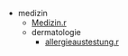 - medizin
  - [Medizin.r](Medizin.r)
  - dermatologie
    - [allergieaustestung.r](allergieaustestung.r)
